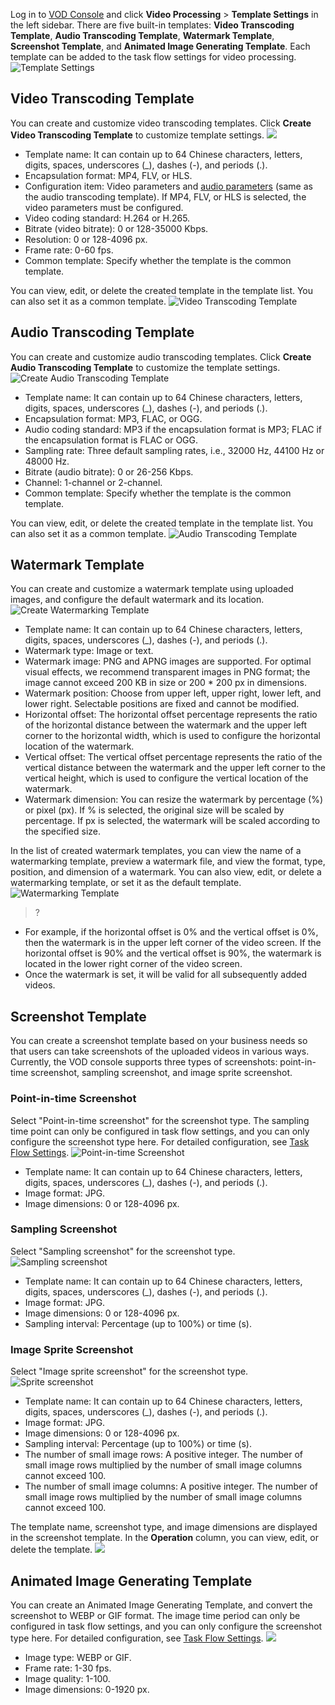 Log in to [VOD Console](https://console.cloud.tencent.com/video) and click **Video Processing** > **Template Settings** in the left sidebar. There are five built-in templates: **Video Transcoding Template**, **Audio Transcoding Template**, **Watermark Template**, **Screenshot Template**, and **Animated Image Generating Template**. Each template can be added to the task flow settings for video processing.
![Template Settings](https://main.qcloudimg.com/raw/96105db0ad07f80732df6512ea1dd240.png)

## Video Transcoding Template

You can create and customize video transcoding templates. Click **Create Video Transcoding Template** to customize template settings.
![](https://main.qcloudimg.com/raw/f86b6164d6774745f1483140318fc879.jpg)

+ Template name: It can contain up to 64 Chinese characters, letters, digits, spaces, underscores (_), dashes (-), and periods (.).
+ Encapsulation format: MP4, FLV, or HLS.
+ Configuration item: Video parameters and [audio parameters](#yp) (same as the audio transcoding template). If MP4, FLV, or HLS is selected, the video parameters must be configured.
+ Video coding standard: H.264 or H.265.
+ Bitrate (video bitrate): 0 or 128-35000 Kbps.
+ Resolution: 0 or 128-4096 px.
+ Frame rate: 0-60 fps.
+ Common template: Specify whether the template is the common template.

You can view, edit, or delete the created template in the template list. You can also set it as a common template.
![Video Transcoding Template](https://main.qcloudimg.com/raw/bb670eca686cd0e75913fdcc9ec3e07b.png)

## <a id="yp"></a>Audio Transcoding Template


You can create and customize audio transcoding templates. Click **Create Audio Transcoding Template** to customize the template settings.
![Create Audio Transcoding Template](https://main.qcloudimg.com/raw/a3239c32483b8b1bb6cc01bd932b4f90.png)

+ Template name: It can contain up to 64 Chinese characters, letters, digits, spaces, underscores (_), dashes (-), and periods (.).
+ Encapsulation format: MP3, FLAC, or OGG.
+ Audio coding standard: MP3 if the encapsulation format is MP3; FLAC if the encapsulation format is FLAC or OGG.
+ Sampling rate: Three default sampling rates, i.e., 32000 Hz, 44100 Hz or 48000 Hz.
+ Bitrate (audio bitrate): 0 or 26-256 Kbps.
+ Channel: 1-channel or 2-channel.
+ Common template: Specify whether the template is the common template.

You can view, edit, or delete the created template in the template list. You can also set it as a common template.
![Audio Transcoding Template](https://main.qcloudimg.com/raw/d4fc0939f4e8aecd158b7ab70aa6ba2a.png)

## Watermark Template

You can create and customize a watermark template using uploaded images, and configure the default watermark and its location.
![Create Watermarking Template](https://main.qcloudimg.com/raw/2ea843e4b6ab0e961ecab92c92a6bacf.png)
+ Template name: It can contain up to 64 Chinese characters, letters, digits, spaces, underscores (_), dashes (-), and periods (.).
+ Watermark type: Image or text.
+ Watermark image: PNG and APNG images are supported. For optimal visual effects, we recommend transparent images in PNG format; the image cannot exceed 200 KB in size or 200 * 200 px in dimensions.
+ Watermark position: Choose from upper left, upper right, lower left, and lower right. Selectable positions are fixed and cannot be modified.
+ Horizontal offset: The horizontal offset percentage represents the ratio of the horizontal distance between the watermark and the upper left corner to the horizontal width, which is used to configure the horizontal location of the watermark.
+ Vertical offset: The vertical offset percentage represents the ratio of the vertical distance between the watermark and the upper left corner to the vertical height, which is used to configure the vertical location of the watermark.
+ Watermark dimension: You can resize the watermark by percentage (%) or pixel (px). If % is selected, the original size will be scaled by percentage. If px is selected, the watermark will be scaled according to the specified size.

In the list of created watermark templates, you can view the name of a watermarking template, preview a watermark file, and view the format, type, position, and dimension of a watermark. You can also view, edit, or delete a watermarking template, or set it as the default template.
![Watermarking Template](https://main.qcloudimg.com/raw/7537b6bfc2757eeb5325227f31ce7607.png)
>?
- For example, if the horizontal offset is 0% and the vertical offset is 0%, then the watermark is in the upper left corner of the video screen. If the horizontal offset is 90% and the vertical offset is 90%, the watermark is located in the lower right corner of the video screen.
- Once the watermark is set, it will be valid for all subsequently added videos.

## Screenshot Template
You can create a screenshot template based on your business needs so that users can take screenshots of the uploaded videos in various ways. Currently, the VOD console supports three types of screenshots: point-in-time screenshot, sampling screenshot, and image sprite screenshot.

### Point-in-time Screenshot
Select "Point-in-time screenshot" for the screenshot type. The sampling time point can only be configured in task flow settings, and you can only configure the screenshot type here. For detailed configuration, see [Task Flow Settings](https://cloud.tencent.com/document/product/266/33819).
![Point-in-time Screenshot](https://main.qcloudimg.com/raw/65b110ceac173767493895721e84f0a0.png)
- Template name: It can contain up to 64 Chinese characters, letters, digits, spaces, underscores (_), dashes (-), and periods (.).
- Image format: JPG.
- Image dimensions: 0 or 128-4096 px.

### Sampling Screenshot
Select "Sampling screenshot" for the screenshot type.
![Sampling screenshot](https://main.qcloudimg.com/raw/d7036db44fa28672a3877ed3a9ebb6b2.png)
- Template name: It can contain up to 64 Chinese characters, letters, digits, spaces, underscores (_), dashes (-), and periods (.).
- Image format: JPG.
- Image dimensions: 0 or 128-4096 px.
- Sampling interval: Percentage (up to 100%) or time (s).

### Image Sprite Screenshot
Select "Image sprite screenshot" for the screenshot type.
![Sprite screenshot](https://main.qcloudimg.com/raw/cb09bcd933ebb2611fc4a5e7cb9dc3ae.png)
- Template name: It can contain up to 64 Chinese characters, letters, digits, spaces, underscores (_), dashes (-), and periods (.).
- Image format: JPG.
- Image dimensions: 0 or 128-4096 px.
- Sampling interval: Percentage (up to 100%) or time (s).
- The number of small image rows: A positive integer. The number of small image rows multiplied by the number of small image columns cannot exceed 100.
- The number of small image columns: A positive integer. The number of small image rows multiplied by the number of small image columns cannot exceed 100.

The template name, screenshot type, and image dimensions are displayed in the screenshot template. In the **Operation** column, you can view, edit, or delete the template.
![](https://main.qcloudimg.com/raw/4aa06a282c10d8de02abc4d5dc871fd0.jpg)

## Animated Image Generating Template
You can create an Animated Image Generating Template, and convert the screenshot to WEBP or GIF format. The image time period can only be configured in task flow settings, and you can only configure the screenshot type here. For detailed configuration, see [Task Flow Settings](https://cloud.tencent.com/document/product/266/33819).
![](https://main.qcloudimg.com/raw/204a20ba3a501f4ed836aefddb3ffcc7.jpg)
- Image type: WEBP or GIF.
- Frame rate: 1-30 fps.
- Image quality: 1-100.
- Image dimensions: 0-1920 px.
